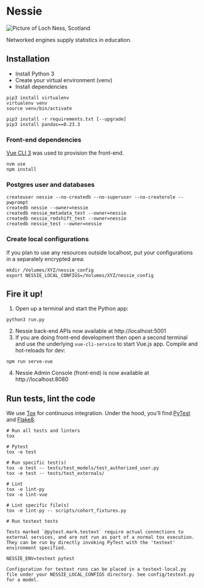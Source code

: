 # Nessie

![Picture of Loch Ness, Scotland](public/loch-ness.jpg)

Networked engines supply statistics in education.

## Installation

* Install Python 3
* Create your virtual environment (venv)
* Install dependencies
```
pip3 install virtualenv
virtualenv venv
source venv/bin/activate

pip3 install -r requirements.txt [--upgrade]
pip3 install pandas==0.23.3
```

### Front-end dependencies

[Vue CLI 3](https://cli.vuejs.org/) was used to provision the front-end.
```
nvm use
npm install
```

### Postgres user and databases

```
createuser nessie --no-createdb --no-superuser --no-createrole --pwprompt
createdb nessie --owner=nessie
createdb nessie_metadata_test --owner=nessie
createdb nessie_redshift_test --owner=nessie
createdb nessie_test --owner=nessie
```

### Create local configurations

If you plan to use any resources outside localhost, put your configurations in a separately encrypted area:
```
mkdir /Volumes/XYZ/nessie_config
export NESSIE_LOCAL_CONFIGS=/Volumes/XYZ/nessie_config
```

## Fire it up!

1. Open up a terminal and start the Python app:
```
python3 run.py
```
2. Nessie back-end APIs now available at http://localhost:5001
3. If you are doing front-end development then open a second terminal and
use the underlying `vue-cli-service` to start Vue.js app. Compile and hot-reloads for dev:
```
npm run serve-vue
```
4. Nessie Admin Console (front-end) is now available at http://localhost:8080

## Run tests, lint the code

We use [Tox](https://tox.readthedocs.io) for continuous integration. Under the hood, you'll find [PyTest](https://docs.pytest.org) and [Flake8](http://flake8.pycqa.org).
```
# Run all tests and linters
tox

# Pytest
tox -e test

# Run specific test(s)
tox -e test -- tests/test_models/test_authorized_user.py
tox -e test -- tests/test_externals/

# Lint
tox -e lint-py
tox -e lint-vue

# Lint specific file(s)
tox -e lint-py -- scripts/cohort_fixtures.py

# Run testext tests

Tests marked `@pytest.mark.testext` require actual connections to external services, and are not run as part of a normal tox execution. They can be run by directly invoking PyTest with the 'testext' environment specified.

NESSIE_ENV=testext pytest

Configuration for testext runs can be placed in a testext-local.py file under your NESSIE_LOCAL_CONFIGS directory. See config/testext.py for a model.
```

